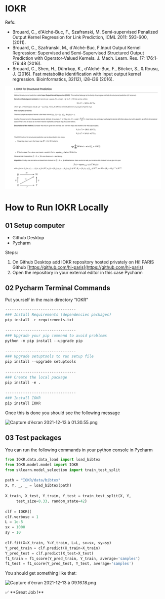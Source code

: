 # IOKR

Refs:
- Brouard, C., d'Alché-Buc, F., Szafranski, M. Semi-supervised Penalized Output Kernel Regression for Link Prediction, ICML 2011: 593-600, (2011).
- Brouard, C., Szafranski, M., d'Alché-Buc, F.Input Output Kernel Regression: Supervised and Semi-Supervised Structured Output Prediction with Operator-Valued Kernels. J. Mach. Learn. Res. 17: 176:1-176:48 (2016).
- Brouard, C., Shen, H., Dührkop, K., d'Alché-Buc, F., Böcker, S., & Rousu, J. (2016). Fast metabolite identification with input output kernel regression. Bioinformatics, 32(12), i28-i36 (2016).


![alt text](images/readme_iokr_equations.png)

# How to Run IOKR Locally

## 01 Setup computer

- Github Desktop
- Pycharm

Steps: 

1. On Github Desktop add IOKR repository hosted privately on Hi! PARIS Github [https://github.com/hi-paris](https://github.com/hi-paris)
2. Open the repository in your external editor in this case Pycharm

## 02 Pycharm Terminal Commands

Put yourself in the main directory "IOKR"

```python
--------------------------------
### Install Requirements (dependencies packages)
pip install -r requirements.txt

--------------------------------
### Upgrade your pip command to avoid problems
python -m pip install --upgrade pip

--------------------------------
### Upgrade setuptools to run setup file
pip install --upgrade setuptools

--------------------------------
### Create the local package
pip install -e .

--------------------------------
### Install IOKR
pip install IOKR
```

Once this is done you should see the following message

![Capture d’écran 2021-12-13 à 01.30.55.png](How%20to%20Run%20IOKR%20Locally%20a452af54962b45fc83bdd1a9b8174874/Capture_decran_2021-12-13_a_01.30.55.png)

## 03 Test packages

You can run the following commands in your python console in Pycharm

```python
from IOKR.data.data_load import load_bibtex
from IOKR.model.model import IOKR
from sklearn.model_selection import train_test_split

path = "IOKR/data/bibtex"
X, Y, _, _ = load_bibtex(path)

X_train, X_test, Y_train, Y_test = train_test_split(X, Y,
	 test_size=0.33, random_state=42)

clf = IOKR()
clf.verbose = 1
L = 1e-5
sx = 1000
sy = 10

clf.fit(X=X_train, Y=Y_train, L=L, sx=sx, sy=sy)
Y_pred_train = clf.predict(X_train=X_train)
Y_pred_test = clf.predict(X_test=X_test)
f1_train = f1_score(Y_pred_train, Y_train, average='samples')
f1_test = f1_score(Y_pred_test, Y_test, average='samples')
```

You should get something like that:

![Capture d’écran 2021-12-13 à 09.16.18.png](How%20to%20Run%20IOKR%20Locally%20a452af54962b45fc83bdd1a9b8174874/Capture_decran_2021-12-13_a_09.16.18.png)

<aside>
✅ **Great Job !**

</aside>
